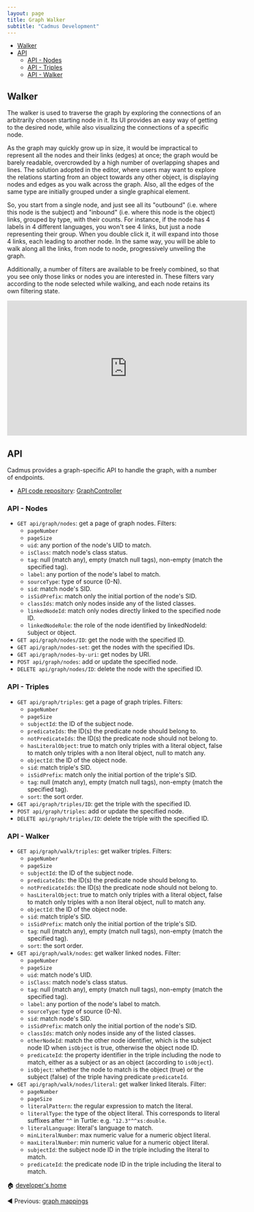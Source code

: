 ```yaml
---
layout: page
title: Graph Walker
subtitle: "Cadmus Development"
---
```


- [Walker](#walker)
- [API](#api)
  - [API - Nodes](#api---nodes)
  - [API - Triples](#api---triples)
  - [API - Walker](#api---walker)

## Walker

The walker is used to traverse the graph by exploring the connections of an arbitrarily chosen starting node in it. Its UI provides an easy way of getting to the desired node, while also visualizing the connections of a specific node.

As the graph may quickly grow up in size, it would be impractical to represent all the nodes and their links (edges) at once; the graph would be barely readable, overcrowded by a high number of overlapping shapes and lines. The solution adopted in the editor, where users may want to explore the relations starting from an object towards any other object, is displaying nodes and edges as you walk across the graph. Also, all the edges of the same type are initially grouped under a single graphical element.

So, you start from a single node, and just see all its "outbound" (i.e. where this node is the subject) and "inbound" (i.e. where this node is the object) links, grouped by type, with their counts. For instance, if the node has 4 labels in 4 different languages, you won't see 4 links, but just a node representing their group. When you double click it, it will expand into those 4 links, each leading to another node. In the same way, you will be able to walk along all the links, from node to node, progressively unveiling the graph.

Additionally, a number of filters are available to be freely combined, so that you see only those links or nodes you are interested in. These filters vary according to the node selected while walking, and each node retains its own filtering state.

<iframe width="560" height="315" src="https://www.youtube.com/embed/P0TlqbOi590" title="YouTube video player" frameborder="0" allow="accelerometer; autoplay; clipboard-write; encrypted-media; gyroscope; picture-in-picture; web-share" allowfullscreen></iframe>

## API

Cadmus provides a graph-specific API to handle the graph, with a number of endpoints.

- [API code repository](https://github.com/vedph/cadmus_api): [GraphController](https://github.com/vedph/cadmus_api/blob/master/Cadmus.Api.Controllers/GraphController.cs)

### API - Nodes

- `GET api/graph/nodes`: get a page of graph nodes. Filters:
  - `pageNumber`
  - `pageSize`
  - `uid`: any portion of the node's UID to match.
  - `isClass`: match node's class status.
  - `tag`: null (match any), empty (match null tags), non-empty (match the specified tag).
  - `label`: any portion of the node's label to match.
  - `sourceType`: type of source (0-N).
  - `sid`: match node's SID.
  - `isSidPrefix`: match only the initial portion of the node's SID.
  - `classIds`: match only nodes inside any of the listed classes.
  - `linkedNodeId`: match only nodes directly linked to the specified node ID.
  - `linkedNodeRole`: the role of the node identified by linkedNodeId: `S`ubject or `O`bject.
- `GET api/graph/nodes/ID`: get the node with the specified ID.
- `GET api/graph/nodes-set`: get the nodes with the specified IDs.
- `GET api/graph/nodes-by-uri`: get nodes by URI.
- `POST api/graph/nodes`: add or update the specified node.
- `DELETE api/graph/nodes/ID`: delete the node with the specified ID.

### API - Triples

- `GET api/graph/triples`: get a page of graph triples. Filters:
  - `pageNumber`
  - `pageSize`
  - `subjectId`: the ID of the subject node.
  - `predicateIds`: the ID(s) the predicate node should belong to.
  - `notPredicateIds`: the ID(s) the predicate node should not belong to.
  - `hasLiteralObject`: true to match only triples with a literal object, false to match only triples with a non literal object, null to match any.
  - `objectId`: the ID of the object node.
  - `sid`: match triple's SID.
  - `isSidPrefix`: match only the initial portion of the triple's SID.
  - `tag`: null (match any), empty (match null tags), non-empty (match the specified tag).
  - `sort`: the sort order.
- `GET api/graph/triples/ID`: get the triple with the specified ID.
- `POST api/graph/triples`: add or update the specified node.
- `DELETE api/graph/triples/ID`: delete the triple with the specified ID.

### API - Walker

- `GET api/graph/walk/triples`: get walker triples. Filters:
  - `pageNumber`
  - `pageSize`
  - `subjectId`: the ID of the subject node.
  - `predicateIds`: the ID(s) the predicate node should belong to.
  - `notPredicateIds`: the ID(s) the predicate node should not belong to.
  - `hasLiteralObject`: true to match only triples with a literal object, false to match only triples with a non literal object, null to match any.
  - `objectId`: the ID of the object node.
  - `sid`: match triple's SID.
  - `isSidPrefix`: match only the initial portion of the triple's SID.
  - `tag`: null (match any), empty (match null tags), non-empty (match the specified tag).
  - `sort`: the sort order.
- `GET api/graph/walk/nodes`: get walker linked nodes. Filter:
  - `pageNumber`
  - `pageSize`
  - `uid`: match node's UID.
  - `isClass`: match node's class status.
  - `tag`: null (match any), empty (match null tags), non-empty (match the specified tag).
  - `label`: any portion of the node's label to match.
  - `sourceType`: type of source (0-N).
  - `sid`: match node's SID.
  - `isSidPrefix`: match only the initial portion of the node's SID.
  - `classIds`: match only nodes inside any of the listed classes.
  - `otherNodeId`: match the other node identifier, which is the subject node ID when `isObject` is true, otherwise the object node ID.
  - `predicateId`: the property identifier in the triple including the node to match, either as a subject or as an object (according to `isObject`).
  - `isObject`: whether the node to match is the object (true) or the subject (false) of the triple having predicate `predicateId`.
- `GET api/graph/walk/nodes/literal`: get walker linked literals. Filter:
  - `pageNumber`
  - `pageSize`
  - `literalPattern`: the regular expression to match the literal.
  - `literalType`: the type of the object literal. This corresponds to literal suffixes after `^^` in Turtle: e.g. `"12.3"^^xs:double`.
  - `literalLanguage`: literal's language to match.
  - `minLiteralNumber`: max numeric value for a numeric object literal.
  - `maxLiteralNumber`: min numeric value for a numeric object literal.
  - `subjectId`: the subject node ID in the triple including the literal to match.
  - `predicateId`: the predicate node ID in the triple including the literal to match.

🏠 [developer's home](../toc.md)

◀️ Previous: [graph mappings](graph-mappings.md)
